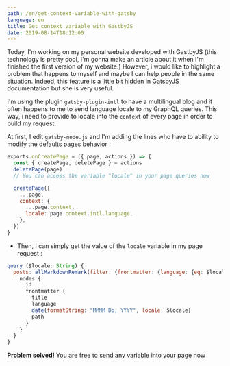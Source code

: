 ```yaml
---
path: /en/get-context-variable-with-gatsby
language: en
title: Get context variable with GastbyJS
date: 2019-08-14T18:12:00
---
```

Today, I'm working on my personal website developed with GastbyJS (this technology is pretty cool, I'm gonna make an article about it when I'm finished the first version of my website.)
However, i would like to highlight a problem that happens to myself and maybe I can help people in the same situation.
Indeed, this feature is a little bit hidden in GatsbyJS documentation but she is very useful.

I'm using the plugin `gatsby-plugin-intl` to have a multilingual blog and it often happens to me to send language locale to my GraphQL queries. This way, i need to provide to locale into the `context` of every page in order to build my request.

At first, I edit `gatsby-node.js` and I'm adding the lines who have to ability to modify the defaults pages behavior :

```js
exports.onCreatePage = ({ page, actions }) => {
  const { createPage, deletePage } = actions
  deletePage(page)
  // You can access the variable "locale" in your page queries now

  createPage({
    ...page,
    context: {
      ...page.context,
      locale: page.context.intl.language,
    },
  })
}
```
- Then, I can simply get the value of the `locale` variable in my page request :
```js
query ($locale: String) {
  posts: allMarkdownRemark(filter: {frontmatter: {language: {eq: $locale}}}) {
    nodes {
      id
      frontmatter {
        title
        language
        date(formatString: "MMMM Do, YYYY", locale: $locale)
        path
      }
    }
  }
}
```
**Problem solved!** You are free to send any variable into your page now